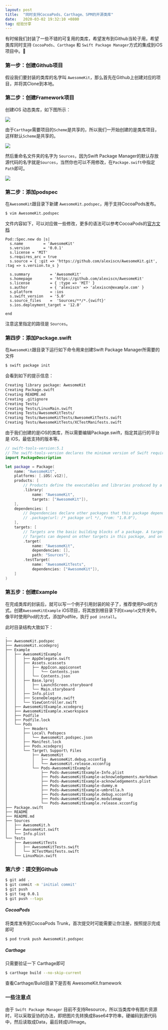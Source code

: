 ```yaml
---
layout: post
title:  "同时支持CocoaPods、Carthage、SPM的开源类库"
date:   2020-03-02 19:32:10 +0800
tag: 经验分享
---
```


有时候我们封装了一些不错的可复用的类库，希望发布到Github当轮子用，希望类库同时支持 `CocoaPods`、`Carthage` 和 `Swift Package Manager`方式的集成到iOS项目中。

### 第一步：创建Github项目

假设我们要封装的类库的名字叫 `AwesomeKit`，那么首先在Github上创建对应的项目，并将其Clone到本地。

### 第二步：创建Framework项目

创建iOS 动态类库，如下图所示：

![](/assets/images/2020/awesomekit_create_framework@2x.png)

由于`Carthage`需要项目的`Scheme`是共享的，所以我们一开始创建的是类库项目，这样默认`Scheme`是共享的。

![](/assets/images/2020/awesomekit_shared_scheme@2x.png)

然后重命名文件夹的名字为 `Sources`，因为Swift Package Manager的默认存放源代码的名字就是`Sources`，当然你也可以不用修改，在`Package.swift`中指定`Path`即可。

![](/assets/images/2020/awesomekit_rename@2x.png)


### 第二步：添加podspec

在`AwesomeKit`跟目录下新建 `AwesomeKit.podspec`，用于支持CocoaPods发布。

```bash
$ vim AwesomeKit.podspec
```

文件内容如下，可以对应做一些修改，更多的语法可以参考CocoaPods的[官方文档](https://guides.cocoapods.org/syntax/podspec.html)

```
Pod::Spec.new do |s|
  s.name         = 'AwesomeKit'
  s.version      = '0.0.1'
  s.license = 'MIT'
  s.requires_arc = true
  s.source = { :git => 'https://github.com/alexiscn/AwesomeKit.git', :tag => s.version.to_s }

  s.summary         = 'AwesomeKit'
  s.homepage        = 'https://github.com/alexiscn/AwesomeKit'
  s.license         = { :type => 'MIT' }
  s.author          = { 'alexiscn' => 'alexiscn@example.com' }
  s.platform        = :ios
  s.swift_version   = '5.0'
  s.source_files    =  'Sources/**/*.{swift}'
  s.ios.deployment_target = '12.0'
  
end
```

注意这里指定的路径是 `Sources`。

### 第四步：添加Package.swift

在`AwesomeKit`跟目录下运行如下命令用来创建Swift Package Manager所需要的文件

```bash
$ swift package init
```

会看到如下的提示信息：

```bash
Creating library package: AwesomeKit
Creating Package.swift
Creating README.md
Creating .gitignore
Creating Tests/
Creating Tests/LinuxMain.swift
Creating Tests/AwesomeKitTests/
Creating Tests/AwesomeKitTests/AwesomeKitTests.swift
Creating Tests/AwesomeKitTests/XCTestManifests.swift
```

由于我们创建的是iOS的类库，所以需要编辑Package.swift，指定其运行的平台是 iOS，最低支持的版本等。

```swift
// swift-tools-version:5.1
// The swift-tools-version declares the minimum version of Swift required to build this package.
import PackageDescription

let package = Package(
    name: "AwesomeKit",
    platforms: [.iOS(.v12)],
    products: [
        // Products define the executables and libraries produced by a package, and make them visible to other packages.
        .library(
            name: "AwesomeKit",
            targets: ["AwesomeKit"]),
    ],
    dependencies: [
        // Dependencies declare other packages that this package depends on.
        // .package(url: /* package url */, from: "1.0.0"),
    ],
    targets: [
        // Targets are the basic building blocks of a package. A target can define a module or a test suite.
        // Targets can depend on other targets in this package, and on products in packages which this package depends on.
        .target(
            name: "AwesomeKit",
            dependencies: [],
            path: "Sources"),
        .testTarget(
            name: "AwesomeKitTests",
            dependencies: ["AwesomeKit"]),
    ]
)
```

### 第五步：创建Example

在完成类库的封装后，就可以写一个例子引用封装的轮子了，推荐使用Pod的方式。创建`AwesomeKitExample` iOS项目，将其放到根目录下的`Example`文件夹中。像平时使用Pod的方式，添加Podfile，执行 `pod install`。

此时目录结构大致如下：

```
.
├── AwesomeKit.podspec
├── AwesomeKit.xcodeproj
├── Example
│   ├── AwesomeKitExample
│   │   ├── AppDelegate.swift
│   │   ├── Assets.xcassets
│   │   │   ├── AppIcon.appiconset
│   │   │   │   └── Contents.json
│   │   │   └── Contents.json
│   │   ├── Base.lproj
│   │   │   ├── LaunchScreen.storyboard
│   │   │   └── Main.storyboard
│   │   ├── Info.plist
│   │   ├── SceneDelegate.swift
│   │   └── ViewController.swift
│   ├── AwesomeKitExample.xcodeproj
│   ├── AwesomeKitExample.xcworkspace
│   ├── Podfile
│   ├── Podfile.lock
│   └── Pods
│       ├── Headers
│       ├── Local\ Podspecs
│       │   └── AwesomeKit.podspec.json
│       ├── Manifest.lock
│       ├── Pods.xcodeproj
│       └── Target\ Support\ Files
│           ├── AwesomeKit
│           │   ├── AwesomeKit.debug.xcconfig
│           │   └── AwesomeKit.release.xcconfig
│           └── Pods-AwesomeKitExample
│               ├── Pods-AwesomeKitExample-Info.plist
│               ├── Pods-AwesomeKitExample-acknowledgements.markdown
│               ├── Pods-AwesomeKitExample-acknowledgements.plist
│               ├── Pods-AwesomeKitExample-dummy.m
│               ├── Pods-AwesomeKitExample-umbrella.h
│               ├── Pods-AwesomeKitExample.debug.xcconfig
│               ├── Pods-AwesomeKitExample.modulemap
│               └── Pods-AwesomeKitExample.release.xcconfig
├── Package.swift
├── README
├── README.md
├── Sources
│   ├── AwesomeKit.h
│   ├── AwesomeKit.swift
│   └── Info.plist
└── Tests
    ├── AwesomeKitTests
    │   ├── AwesomeKitTests.swift
    │   └── XCTestManifests.swift
    └── LinuxMain.swift
```


### 第六步：提交到Github


```bash
$ git add .
$ git commit -m 'initial commit'
$ git push
$ git tag 0.0.1
$ git push --tags
```

##### CocoaPods

将类库发布到CocoaPods Trunk，首次提交时可能需要让你注册，按照提示完成即可

```bash
$ pod trunk push AwesomeKit.podspec
```

##### Carthage

只需要验证一下 Carthage即可

```bash
$ carthage build --no-skip-current
```

查看Carthage/Build目录下是否有 AwesomeKit.framework

### 一些注意点

由于 `Swift Package Manager` 目前不支持Resource，所以当类库中有图片资源时，可以采取妥协的办法，即把图片先转换成Base64字符串，硬编码到源代码中，然后读取成Data，最后转成UIImage。